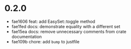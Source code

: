 # 0.2.0

- fae1606 feat: add EasySet::toggle method
- fae1fed docs: demonstrate equality with a different set
- fae15ea docs: remove unnecessary comments from crate documentation
- fae109b chore: add `bump` to justfile

